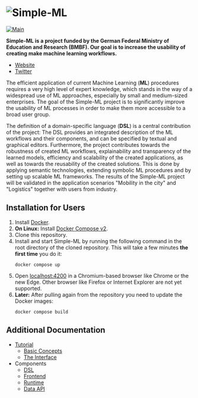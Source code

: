 # ![Simple-ML](https://simple-ml.de/wp-content/uploads/2019/05/Simple-ML-Logo-03-e1557838304632.png)

[![Main](https://github.com/Simple-ML/Simple-ML/actions/workflows/main.yml/badge.svg)](https://github.com/Simple-ML/Simple-ML/actions/workflows/main.yml)

**Simple-ML is a project funded by the German Federal Ministry of Education and Research (BMBF). Our goal is to increase the usability of creating make machine learning workflows.**

* [Website](https://simple-ml.de/)
* [Twitter](https://twitter.com/MlSimple)

The efficient application of current Machine Learning (**ML**) procedures requires a very high level of expert knowledge, which stands in the way of a widespread use of ML approaches, especially by small and medium-sized enterprises. The goal of the Simple-ML project is to significantly improve the usability of ML processes in order to make them more accessible to a broad user group.

The definition of a domain-specific language (**DSL**) is a central contribution of the project: The DSL provides an integrated description of the ML workflows and their components, and can be specified by textual and graphical editors. Furthermore, the project contributes towards the robustness of created ML workflows, explainability and transparency of the learned models, efficiency and scalability of the created applications, as well as towards the reusability of the created solutions. This is done by applying semantic technologies, extending symbolic ML procedures and by setting up scalable ML frameworks. The results of the Simple-ML project will be validated in the application scenarios "Mobility in the city" and "Logistics" together with users from industry.

## Installation for Users

1. Install [Docker](https://www.docker.com/).
1. **On Linux:** Install [Docker Compose v2](https://docs.docker.com/compose/cli-command/#install-on-linux).
1. Clone this repository.
1. Install and start Simple-ML by running the following command in the root directory of the cloned repository. This will take a few minutes **the first time** you do it:
    ```shell
    docker compose up
    ```
1. Open [localhost:4200](http://localhost:4200) in a Chromium-based browser like Chrome or the new Edge. Other browser like Firefox or Internet Explorer are not yet supported.
1. **Later:** After pulling again from the repository you need to update the Docker images:
    ```shell
    docker compose build
    ```

## Additional Documentation

* [Tutorial][tutorial]
   * [Basic Concepts][tutorial_concepts]
   * [The Interface][tutorial_interface]
* Components
   * [DSL][dsl]
   * [Frontend][frontend]
   * [Runtime][runtime]
   * [Data API][data_api]

[tutorial]: ./docs/Tutorial.md
[tutorial_concepts]: ./docs/Tutorial-Basic-Concepts.md
[tutorial_interface]: ./docs/Tutorial-The-Simple-ML-Interface.md
[dsl]: ./docs/DSL/tutorial/README.md
[data_api]: ./docs/Data-API.md
[data_set_api]: ./docs/Data-Set-API.md
[data_catalog_api]: ./docs/Data-Catalog-API.md
[frontend]: ./docs/Front-End.md
[ml_catalog_api]: ./docs/Machine-Learning-Catalog-API.md
[runtime]: ./docs/Runtime-Server.md
